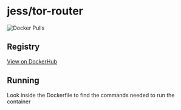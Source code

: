 # jess/tor-router

![Docker Pulls](https://img.shields.io/docker/pulls/jess/tor-router)



## Registry

[View on DockerHub](https://hub.docker.com/r/jess/tor-router)

## Running

Look inside the Dockerfile to find the commands needed to run the container
